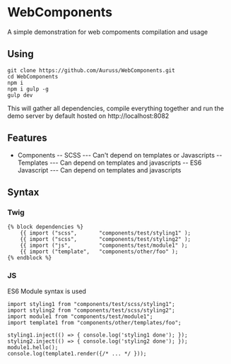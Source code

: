 # WebComponents
A simple demonstration for web compoments compilation and usage

## Using
```
git clone https://github.com/Auruss/WebComponents.git
cd WebComponents
npm i
npm i gulp -g
gulp dev
```

This will gather all dependencies, compile everything together and run the demo server by default hosted on http://localhost:8082

## Features
- Components
-- SCSS
--- Can't depend on templates or Javascripts
-- Templates
--- Can depend on templates and javascripts
-- ES6 Javascript
--- Can depend on templates and javascripts

## Syntax
### Twig
```
{% block dependencies %}
    {{ import ("scss",       "components/test/styling1" );
    {{ import ("scss",       "components/test/styling2" );
    {{ import ("js",         "components/test/module1" );
    {{ import ("template",   "components/other/foo" );
{% endblock %}
```

### JS
ES6 Module syntax is used
```
import styling1 from "components/test/scss/styling1";
import styling2 from "components/test/scss/styling2";
import module1 from "components/test/module1";
import template1 from "components/other/templates/foo";

styling1.inject(() => { console.log('styling1 done'); });
styling2.inject(() => { console.log('styling2 done'); });
module1.hello();
console.log(template1.render({/* ... */ }));
```
